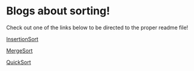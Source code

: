 # Blogs about sorting!

Check out one of the links below to be directed to the proper readme file!

[InsertionSort](InsertionSort.md)

[MergeSort]()

[QuickSort]()
